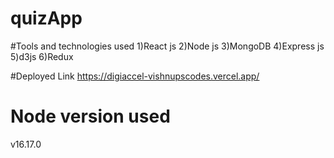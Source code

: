 # quizApp


#Tools and technologies used
1)React js
2)Node js
3)MongoDB
4)Express js
5)d3js
6)Redux

#Deployed Link
https://digiaccel-vishnupscodes.vercel.app/

# Node version used
v16.17.0
